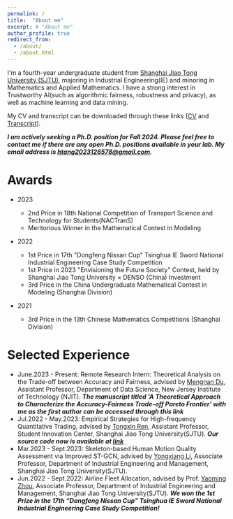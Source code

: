 ```yaml
---
permalink: /
title:  "About me"
excerpt: # "About me"
author_profile: true
redirect_from: 
  - /about/
  - /about.html
---
```


I'm a fourth-year undergraduate student from [Shanghai Jiao Tong University (SJTU)](https://me.sjtu.edu.cn/), majoring in Industrial Engineering(IE) and minoring in Mathematics and Applied Mathematics. I have a strong interest in Trustworthy AI(such as algorithmic fairness, robustness and privacy), as well as machine learning and data mining.

My CV and transcript can be downloaded through these links ([CV](files/CV_Hua_Tang.pdf) and [Transcript](files/Transcript_Hua_Tang.pdf)).

**_I am actively seeking a Ph.D. position for Fall 2024. Please feel free to contact me if there are any open Ph.D. positions available in your lab. My email address is htang2023126578@gmail.com._**


# **Awards**

- 2023 
  - 2nd Price in 18th National Competition of Transport Science and Technology for Students(NACTranS)
  - Meritorious Winner in the Mathematical Contest in Modeling

- 2022 
  - 1st Price in 17th "Dongfeng Nissan Cup" Tsinghua IE Sword National Industrial Engineering Case Study Competition
  - 1st Price in 2023 "Envisioning the Future Society" Contest, held by Shanghai Jiao Tong University × DENSO (China) Investment 
  - 3rd Price in the China Undergraduate Mathematical Contest in Modeling (Shanghai Division)


- 2021
  - 3rd Price in the 13th Chinese Mathematics Competitions (Shanghai Division)



# **Selected Experience**

- June.2023 - Present: Remote Research Intern: Theoretical Analysis on the Trade-off between Accuracy and Fairness, advised by [Mengnan Du](https://mengnandu.com/), Assistant Professor, Department of Data Science, New Jersey Institute of Technology (NJIT). **_The manuscript titled 'A Theoretical Approach to Characterize the Accuracy-Fairness Trade-off Pareto Frontier' with me as the first author can be accessed through this link_**
- Jul.2022 - May.2023: Empirical Strategies for High-frequency Quantitative Trading, advised by [Tongxin Ren](http://www.baiyulan.org.cn/leader/15/), Assistant Professor, Student Innovation Center, Shanghai Jiao Tong University(SJTU). **_Our source code now is available at [link](https://github.com/Ytang520/Research_on_High-frequency_Quantitative_Trading)_**
- Mar.2023 - Sept.2023: Skeleton-based Human Motion Quality Assessment via Improved ST-GCN, advised by [Yongxiang Li](https://me.sjtu.edu.cn/teacher_directory1/liyongxiang.html), Associate Professor, Department of Industrial Engineering and Management, Shanghai Jiao Tong University(SJTU). 
- Jun.2022 - Sept.2022: Airline Fleet Allocation, advised by Prof. [Yaoming Zhou](https://me.sjtu.edu.cn/teacher_directory1/zhouyaoming.html), Associate Professor, Department of Industrial Engineering and Management, Shanghai Jiao Tong University(SJTU). **_We won the 1st Prize in the 17th “Dongfeng Nissan Cup” Tsinghua IE Sword National Industrial Engineering Case Study Competition!_**